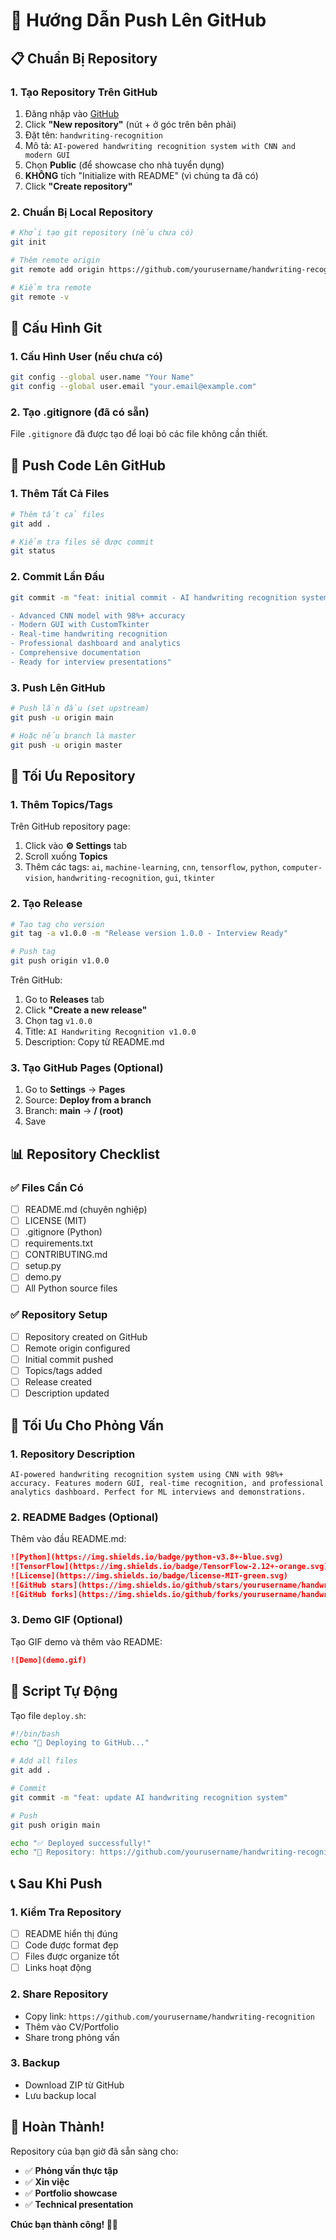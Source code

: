 # 🚀 Hướng Dẫn Push Lên GitHub

## 📋 Chuẩn Bị Repository

### 1. Tạo Repository Trên GitHub
1. Đăng nhập vào [GitHub](https://github.com)
2. Click **"New repository"** (nút + ở góc trên bên phải)
3. Đặt tên: `handwriting-recognition`
4. Mô tả: `AI-powered handwriting recognition system with CNN and modern GUI`
5. Chọn **Public** (để showcase cho nhà tuyển dụng)
6. **KHÔNG** tích "Initialize with README" (vì chúng ta đã có)
7. Click **"Create repository"**

### 2. Chuẩn Bị Local Repository
```bash
# Khởi tạo git repository (nếu chưa có)
git init

# Thêm remote origin
git remote add origin https://github.com/yourusername/handwriting-recognition.git

# Kiểm tra remote
git remote -v
```

## 🔧 Cấu Hình Git

### 1. Cấu Hình User (nếu chưa có)
```bash
git config --global user.name "Your Name"
git config --global user.email "your.email@example.com"
```

### 2. Tạo .gitignore (đã có sẵn)
File `.gitignore` đã được tạo để loại bỏ các file không cần thiết.

## 📁 Push Code Lên GitHub

### 1. Thêm Tất Cả Files
```bash
# Thêm tất cả files
git add .

# Kiểm tra files sẽ được commit
git status
```

### 2. Commit Lần Đầu
```bash
git commit -m "feat: initial commit - AI handwriting recognition system

- Advanced CNN model with 98%+ accuracy
- Modern GUI with CustomTkinter
- Real-time handwriting recognition
- Professional dashboard and analytics
- Comprehensive documentation
- Ready for interview presentations"
```

### 3. Push Lên GitHub
```bash
# Push lần đầu (set upstream)
git push -u origin main

# Hoặc nếu branch là master
git push -u origin master
```

## 🎯 Tối Ưu Repository

### 1. Thêm Topics/Tags
Trên GitHub repository page:
1. Click vào **⚙️ Settings** tab
2. Scroll xuống **Topics**
3. Thêm các tags: `ai`, `machine-learning`, `cnn`, `tensorflow`, `python`, `computer-vision`, `handwriting-recognition`, `gui`, `tkinter`

### 2. Tạo Release
```bash
# Tạo tag cho version
git tag -a v1.0.0 -m "Release version 1.0.0 - Interview Ready"

# Push tag
git push origin v1.0.0
```

Trên GitHub:
1. Go to **Releases** tab
2. Click **"Create a new release"**
3. Chọn tag `v1.0.0`
4. Title: `AI Handwriting Recognition v1.0.0`
5. Description: Copy từ README.md

### 3. Tạo GitHub Pages (Optional)
1. Go to **Settings** → **Pages**
2. Source: **Deploy from a branch**
3. Branch: **main** → **/ (root)**
4. Save

## 📊 Repository Checklist

### ✅ Files Cần Có
- [ ] README.md (chuyên nghiệp)
- [ ] LICENSE (MIT)
- [ ] .gitignore (Python)
- [ ] requirements.txt
- [ ] CONTRIBUTING.md
- [ ] setup.py
- [ ] demo.py
- [ ] All Python source files

### ✅ Repository Setup
- [ ] Repository created on GitHub
- [ ] Remote origin configured
- [ ] Initial commit pushed
- [ ] Topics/tags added
- [ ] Release created
- [ ] Description updated

## 🎯 Tối Ưu Cho Phỏng Vấn

### 1. Repository Description
```
AI-powered handwriting recognition system using CNN with 98%+ accuracy. Features modern GUI, real-time recognition, and professional analytics dashboard. Perfect for ML interviews and demonstrations.
```

### 2. README Badges (Optional)
Thêm vào đầu README.md:
```markdown
![Python](https://img.shields.io/badge/python-v3.8+-blue.svg)
![TensorFlow](https://img.shields.io/badge/TensorFlow-2.12+-orange.svg)
![License](https://img.shields.io/badge/license-MIT-green.svg)
![GitHub stars](https://img.shields.io/github/stars/yourusername/handwriting-recognition)
![GitHub forks](https://img.shields.io/github/forks/yourusername/handwriting-recognition)
```

### 3. Demo GIF (Optional)
Tạo GIF demo và thêm vào README:
```markdown
![Demo](demo.gif)
```

## 🚀 Script Tự Động

Tạo file `deploy.sh`:
```bash
#!/bin/bash
echo "🚀 Deploying to GitHub..."

# Add all files
git add .

# Commit
git commit -m "feat: update AI handwriting recognition system"

# Push
git push origin main

echo "✅ Deployed successfully!"
echo "🔗 Repository: https://github.com/yourusername/handwriting-recognition"
```

## 📞 Sau Khi Push

### 1. Kiểm Tra Repository
- [ ] README hiển thị đúng
- [ ] Code được format đẹp
- [ ] Files được organize tốt
- [ ] Links hoạt động

### 2. Share Repository
- Copy link: `https://github.com/yourusername/handwriting-recognition`
- Thêm vào CV/Portfolio
- Share trong phỏng vấn

### 3. Backup
- Download ZIP từ GitHub
- Lưu backup local

## 🎉 Hoàn Thành!

Repository của bạn giờ đã sẵn sàng cho:
- ✅ **Phỏng vấn thực tập**
- ✅ **Xin việc**
- ✅ **Portfolio showcase**
- ✅ **Technical presentation**

**Chúc bạn thành công! 🚀🎯**
